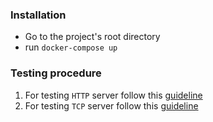 ### Installation

- Go to the project's root directory
- run `docker-compose up`

### Testing procedure

1. For testing `HTTP` server follow this [guideline](./httpServer/readme.md#testing-procedure)
2. For testing `TCP` server follow this [guideline](./tcpCoupler/readme.md#testing-procedure)